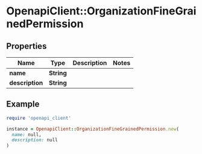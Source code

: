 # OpenapiClient::OrganizationFineGrainedPermission

## Properties

| Name | Type | Description | Notes |
| ---- | ---- | ----------- | ----- |
| **name** | **String** |  |  |
| **description** | **String** |  |  |

## Example

```ruby
require 'openapi_client'

instance = OpenapiClient::OrganizationFineGrainedPermission.new(
  name: null,
  description: null
)
```

